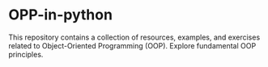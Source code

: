 # OPP-in-python
This repository contains a collection of resources, examples, and exercises related to Object-Oriented Programming (OOP). Explore fundamental OOP principles.
